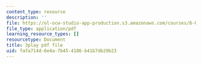 ```yaml
---
content_type: resource
description: ''
file: https://ol-ocw-studio-app-production.s3.amazonaws.com/courses/8-01sc-classical-mechanics-fall-2016/fafa714d6e4a7b454186b41b7db29b23_SLPRYIb7RdI.pdf
file_type: application/pdf
learning_resource_types: []
resourcetype: Document
title: 3play pdf file
uid: fafa714d-6e4a-7b45-4186-b41b7db29b23
---
```

